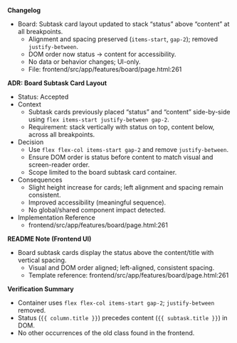 **Changelog**

- Board: Subtask card layout updated to stack “status” above “content” at all breakpoints.
  - Alignment and spacing preserved (`items-start`, `gap-2`); removed `justify-between`.
  - DOM order now status → content for accessibility.
  - No data or behavior changes; UI-only.
  - File: frontend/src/app/features/board/page.html:261

**ADR: Board Subtask Card Layout**

- Status: Accepted
- Context
  - Subtask cards previously placed “status” and “content” side-by-side using `flex items-start justify-between gap-2`.
  - Requirement: stack vertically with status on top, content below, across all breakpoints.
- Decision
  - Use `flex flex-col items-start gap-2` and remove `justify-between`.
  - Ensure DOM order is status before content to match visual and screen-reader order.
  - Scope limited to the board subtask card container.
- Consequences
  - Slight height increase for cards; left alignment and spacing remain consistent.
  - Improved accessibility (meaningful sequence).
  - No global/shared component impact detected.
- Implementation Reference
  - frontend/src/app/features/board/page.html:261

**README Note (Frontend UI)**

- Board subtask cards display the status above the content/title with vertical spacing.
  - Visual and DOM order aligned; left-aligned, consistent spacing.
  - Template reference: frontend/src/app/features/board/page.html:261

**Verification Summary**

- Container uses `flex flex-col items-start gap-2`; `justify-between` removed.
- Status (`{{ column.title }}`) precedes content (`{{ subtask.title }}`) in DOM.
- No other occurrences of the old class found in the frontend.